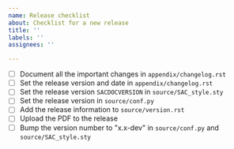 ```yaml
---
name: Release checklist
about: Checklist for a new release
title: ''
labels: ''
assignees: ''

---
```


- [ ] Document all the important changes in `appendix/changelog.rst`
- [ ] Set the release version and date in `appendix/changelog.rst`
- [ ] Set the release version `SACDOCVERSION` in `source/SAC_style.sty`
- [ ] Set the release version in `source/conf.py`
- [ ] Add the release information to `source/version.rst`
- [ ] Upload the PDF to the release
- [ ] Bump the version number to "x.x-dev" in `source/conf.py` and `source/SAC_style.sty`
